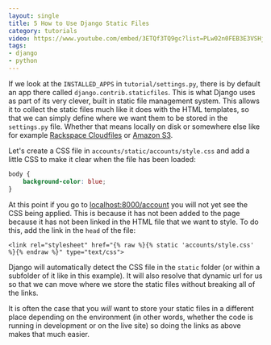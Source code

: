 ```yaml
---
layout: single
title: 5 How to Use Django Static Files
category: tutorials
video: https://www.youtube.com/embed/3ETQf3TQ9gc?list=PLw02n0FEB3E3VSHjyYMcFadtQORvl1Ssj
tags:
- django
- python
---
```

If we look at the `INSTALLED_APPS` in `tutorial/settings.py`, there is by default an app there called `django.contrib.staticfiles`. This is what Django uses as part of its very clever, built in static file management system. This allows it to collect the static files much like it does with the HTML templates, so that we can simply define where we want them to be stored in the `settings.py` file. Whether that means locally on disk or somewhere else like for example [Rackspace Cloudfiles](https://www.rackspace.com/cloud/files) or [Amazon S3](https://aws.amazon.com/s3/).

Let's create a CSS file in `accounts/static/accounts/style.css` and add a little CSS to make it clear when the file has been loaded:
``` css
body {
    background-color: blue;
}
```
At this point if you go to [localhost:8000/account](http://localhost:8000/account) you will not yet see the CSS being applied. This is because it has not been added to the page because it has not been linked in the HTML file that we want to style. To do this, add the link in the `head` of the file:
``` jinja
<link rel="stylesheet" href="{% raw %}{% static 'accounts/style.css' %}{% endraw %}" type="text/css">
```
Django will automatically detect the CSS file in the `static` folder (or within a subfolder of it like in this example). It will also resolve that dynamic url for us so that we can move where we store the static files without breaking all of the links.

It is often the case that you _will_ want to store your static files in a different place depending on the environment (in other words, whether the code is running in development or on the live site) so doing the links as above makes that much easier.
